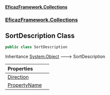 #### [EficazFramework.Collections](EficazFrameworkCollections.md 'EficazFramework Collections')
### [EficazFramework.Collections](EficazFrameworkCollections.md#EficazFramework.Collections 'EficazFramework.Collections')

## SortDescription Class

```csharp
public class SortDescription
```

Inheritance [System.Object](https://docs.microsoft.com/en-us/dotnet/api/System.Object 'System.Object') &#129106; SortDescription

| Properties | |
| :--- | :--- |
| [Direction](EficazFramework.Collections/SortDescription/Direction.md 'EficazFramework.Collections.SortDescription.Direction') | |
| [PropertyName](EficazFramework.Collections/SortDescription/PropertyName.md 'EficazFramework.Collections.SortDescription.PropertyName') | |
